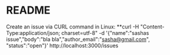 # README

Create an issue via CURL command in Linux:
**curl -H "Content-Type:application/json; charset=utf-8" -d '{"name":"sashas issue","body":"bla bla","author_email":"sasha@gmail.com", "status":"open"}' http://localhost:3000/issues
